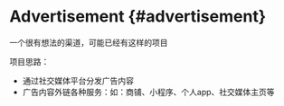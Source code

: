 # Advertisement {#advertisement}

一个很有想法的渠道，可能已经有这样的项目

项目思路：
- 通过社交媒体平台分发广告内容
- 广告内容外链各种服务：如：商铺、小程序、个人app、社交媒体主页等
